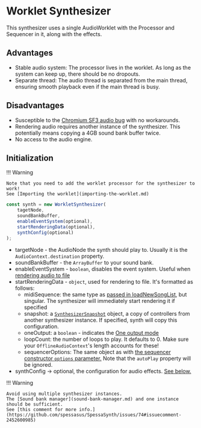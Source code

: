 # Worklet Synthesizer

This synthesizer uses a single AudioWorklet with the Processor and Sequencer in it, along with the effects.

## Advantages

- Stable audio system: The processor lives in the worklet. As long as the system can keep up, there should be no dropouts.
- Separate thread: The audio thread is separated from the main thread, ensuring smooth playback even if the main thread is busy.

## Disadvantages

- Susceptible to the [Chromium SF3 audio bug](https://github.com/spessasus/spessasynth_lib/issues/8) with no workarounds.
- Rendering audio requires another instance of the synthesizer. This potentially means copying a 4GB sound bank buffer twice.
- No access to the audio engine.

## Initialization

!!! Warning

    Note that you need to add the worklet processor for the synthesizer to work!
    See [Importing the worklet](importing-the-worklet.md)

```js
const synth = new WorkletSynthesizer(
    tagetNode,
    soundBankBuffer,
    enableEventSystem(optional),
    startRenderingData(optional),
    synthConfig(optional)
);
```

- targetNode - the AudioNode the synth should play to. Usually it is the `AudioContext.destination` property.
- soundBankBuffer - the `ArrayBuffer` to your sound bank.
- enableEventSystem - `boolean`, disables the event system.
Useful
  when [rendering audio to file](../getting-started/render-audio-example.md)
- startRenderingData - `object`, used for rendering to file. It's formatted as follows:
  - midiSequence: the same type as [passed in loadNewSongList](../sequencer/index.md#loadnewsonglist), but singular. The synthesizer will immediately start rendering it if specified
  - snapshot: a [`SynthesizerSnapshot`](basic-synthesizer.md#getSnapshot) object, a copy of controllers from another synthesizer
    instance.
    If specified, synth will copy this configuration.
  - oneOutput: a `boolean` - indicates the [One output mode](basic-synthesizer.md#one-output-mode)
  - loopCount: the number of loops to play.
  It defaults to 0.
  Make sure your `OfflineAudioContext`'s length accounts for
    these!
  - sequencerOptions: The same object as with [the sequencer constructor `options` parameter.](../sequencer/index.md#initialization)
  Note that the `autoPlay` property will be ignored.
- synthConfig → optional, the configuration for audio effects. [See below.](basic-synthesizer.md#synthesizer-configuration)

!!! Warning

    Avoid using multiple synthesizer instances.
    The [Sound bank manager](sound-bank-manager.md) and one instance should be sufficient.
    See [this comment for more info.](https://github.com/spessasus/SpessaSynth/issues/74#issuecomment-2452600985)